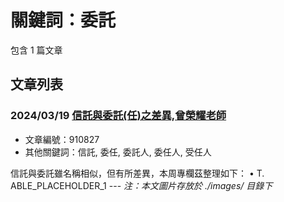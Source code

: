 # 關鍵詞：委託

包含 1 篇文章

## 文章列表

### 2024/03/19 [信託與委託(任)之差異,曾榮耀老師](../../articles/910827_%E4%BF%A1%E8%A8%97%E8%88%87%E5%A7%94%E8%A8%97%28%E4%BB%BB%29%E4%B9%8B%E5%B7%AE%E7%95%B0%2C%E6%9B%BE%E6%A6%AE%E8%80%80%E8%80%81%E5%B8%AB.md)
- 文章編號：910827
- 其他關鍵詞：信託, 委任, 委託人, 委任人, 受任人

信託與委託雖名稱相似，但有所差異，本周專欄茲整理如下： • T. ABLE_PLACEHOLDER_1 --- *注：本文圖片存放於 ./images/ 目錄下*
